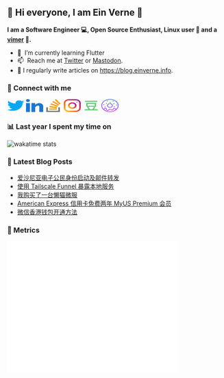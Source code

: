 ## 👋 Hi everyone, I am Ein Verne 👋

**I am a Software Engineer 💻, Open Source Enthusiast, Linux user :penguin: and a [vimer](https://github.com/einverne/dotfiles) :man:.**

- 🌱 &nbsp;I’m currently learning Flutter
- 📫 &nbsp;Reach me at [Twitter](https://twitter.com/einverne) or <a rel="me" href="https://m.einverne.info/@einverne">Mastodon</a>.
- 📝 I regularly write articles on <https://blog.einverne.info>.


### 🔗 Connect with me
<a href="https://twitter.com/einverne" target="_blank"><img align="center" src="images/twitter.svg" alt="twitter einverne" height="30" width="40" /></a>
<a href="https://linkedin.com/in/einverne" target="_blank"><img align="center" src="images/linked-in-alt.svg" alt="linkedin einverne" height="30" width="40" /></a>
<a href="https://stackoverflow.com/users/1820217/einverne" target="_blank"><img align="center" src="images/stack-overflow.svg" alt="stackoverflow einverne" height="30" width="40" /></a>
<a href="https://instagram.com/einverne" target="_blank"><img align="center" src="images/instagram.svg" alt="instagram einverne" height="30" width="40" /></a>
<a href="https://www.douban.com/people/einverne" target="_blank"><img align="center" src="images/douban.svg" alt="douban einverne" height="30" width="40" /></a>
<a href="https://homer.einverne.info" target="_blank"><img align="center" src="images/homer.svg" alt="einverne online services" height="30" width="40" /></a>

### 📊 Last year I spent my time on

![wakatime stats](https://github-readme-stats.vercel.app/api/wakatime?username=einverne&api_domain=wakapi.einverne.info&hide_title=true&hide_border=true&langs_count=18&bg_color=00000000&text_color=777&layout=compact)

### 📕 Latest Blog Posts
<!-- BLOG-POST-LIST:START -->
- [爱沙尼亚电子公民身份启动及邮件转发](https://blog.einverne.info/post/2024/09/estonia-e-residency-activated-email-forward.html)
- [使用 Tailscale Funnel 暴露本地服务](https://blog.einverne.info/post/2024/09/tailscale-funnel.html)
- [我购买了一台懒猫微服](https://blog.einverne.info/post/2024/09/i-bought-lazycat.html)
- [American Express 信用卡免费两年 MyUS Premium 会员](https://blog.einverne.info/post/2024/09/myus.html)
- [微信香港钱包开通方法](https://blog.einverne.info/post/2024/09/wechat-hk-wallet.html)
<!-- BLOG-POST-LIST:END -->

### 👻 Metrics
<img align="left" src="/metrics.base.svg" alt="Metrics" width="400">
